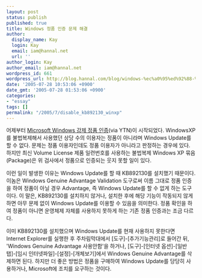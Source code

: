 ```yaml
---
layout: post
status: publish
published: true
title: Windows 정품 인증 문제 해결
author:
  display_name: Kay
  login: Kay
  email: iam@hannal.net
  url: ''
author_login: Kay
author_email: iam@hannal.net
wordpress_id: 661
wordpress_url: http://blog.hannal.com/blog/windows-%ec%a0%95%ed%92%88-%ec%9d%b8%ec%a6%9d-%eb%ac%b8%ec%a0%9c-%ed%95%b4%ea%b2%b0/
date: '2005-07-28 10:53:06 +0900'
date_gmt: '2005-07-28 01:53:06 +0900'
categories:
- "essay"
tags: []
permalink: "/2005/7/disable_kb892130_winxp"
---
```

<p>어제부터 <a href="http://news.empas.com/show.tsp/cp_yn/20050727n06746">Microsoft Windows 강제 정품 인증</a>(via YTN)이 시작되었다. WindowsXP를 불법복제해서 사용했던 상당 수의 이용자는 정품이 아니라며 Windows Update를 할 수 없다. 문제는 정품 이용자인데도 정품 이용자가 아니라고 판정하는 경우에 있다. 하지만 최신 Volume License 제품 일련번호를 사용하는 불법복제 Windows XP 묶음(Package)은 위 검사에서 정품으로 인증되는 웃지 못할 일이 있다.</p>
<p>이런 일이 발생한 이유는 Windows Update를 할 때 KB892130를 설치했기 때문이다. 이놈은 Windows Genuine Advantage Validation 도구로써 이름 그대로 정품 인증을 하여 정품이 아닐 경우 Advantage, 즉 Windows Update를 할 수 없게 하는 도구이다. 이 말은, KB892130를 설치하지 않거나, 설치한 후에 해당 기능이 작동되지 않게 하면 아무 문제 없이 Windows Update를 이용할 수 있음을 의미한다. 정품 확인을 하여 정품이 아니면 운영체제 자체를 사용하지 못하게 하는 기존 정품 인증과는 조금 다르다.</p>
<p>이미 KB892130를 설치했으며 Windows Update를 현재 사용하지 못한다면 Internet Explorer를 실행한 후 주차림막대에서 [도구]-[추가기능관리]로 들어간 뒤, 'Windows Genuine Advantage 사용안함'을 하거나, [도구]-[인터넷 옵션]-[일반 탭]-[임시 인터넷파일]-[설정]-[개체보기]에서 Windows Genuine Advantage를 삭제하면 된다. 하지만 더 좋은 방법은 정품을 구매하여 Windows Update를 당당히 사용하거나, Microsoft에 조치를 요구하는 것이다.</p>
